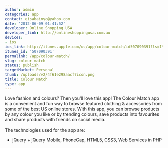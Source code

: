 ```yaml
---
author: admin
categories: app
contact: eisabainyo@yahoo.com
date: '2012-06-09 01:41:52'
developer: Online Shopping USA
developer_link: http://onlineshoppingusa.com.au
devices: 
- ios
ios_link: http://itunes.apple.com/us/app/colour-match/id507090391?ls=1%26mt=8
itunes_id: '507090391'
permalink: /app/colour-match/
slug: colour-match
status: publish
targetMarket: Personal
thumb: /uploads/v2/4f61e298aacf7icon.png
title: Colour Match
type: app
---
```


Love fashion and colours? Then you'll love this app! The Colour Match app is a convenient and fun way to browse featured clothing &amp; accessories from some of the best US online stores. With this app, you can browse products by any colour you like or by trending colours, save products into favourites and share products with friends on social media.<br />
<br />
The technologies used for the app are:<br />
- jQuery + jQuery Mobile, PhoneGap, HTML5, CSS3, Web Services in PHP